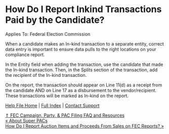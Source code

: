  How Do I Report Inkind Transactions Paid by the Candidate?
==========

Applies To: Federal Election Commission

When a candidate makes an In-kind transaction to a separate entity, correct data entry is important to ensure data pulls to the right locations on your compliance report.

In the Entity field when adding the transaction, use the candidate that made the In-kind transaction. Then, in the Splits section of the transaction, add the recipient of the In-kind transaction.

On the report, the transaction should appear on Line 11(d) as a receipt from the candidate AND on Line 17 as a disbursement to the vendor/recipient. These transactions will be marked as In-kind on the report.

[Help File Home](/help/) | [Full Index](/Help-File-Directory/) | [Contact Support](mailto:support@ISPolitical.com)

[⇑ FEC Campaign, Party, & PAC Filing FAQ and Resources](/FEC-Campaign-Party-PAC-Filing-FAQ-and-Resources)  
[« About Super PACs](/About-Super-PACs)  
[How Do I Report Auction Items and Proceeds From Sales on FEC Reports? »](/How-Do-I-Report-Auction-Items-and-Proceeds-From-Sales-on-FEC-Reports)